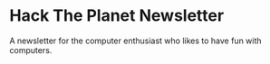 # Hack The Planet Newsletter

A newsletter for the computer enthusiast 
who likes to have fun with computers.


